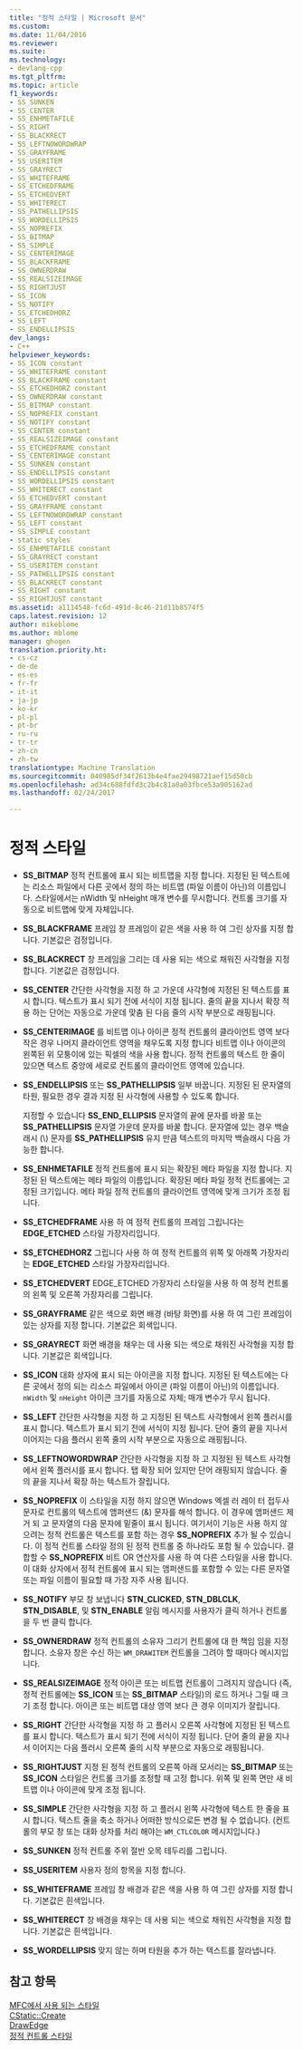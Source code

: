 ```yaml
---
title: "정적 스타일 | Microsoft 문서"
ms.custom: 
ms.date: 11/04/2016
ms.reviewer: 
ms.suite: 
ms.technology:
- devlang-cpp
ms.tgt_pltfrm: 
ms.topic: article
f1_keywords:
- SS_SUNKEN
- SS_CENTER
- SS_ENHMETAFILE
- SS_RIGHT
- SS_BLACKRECT
- SS_LEFTNOWORDWRAP
- SS_GRAYFRAME
- SS_USERITEM
- SS_GRAYRECT
- SS_WHITEFRAME
- SS_ETCHEDFRAME
- SS_ETCHEDVERT
- SS_WHITERECT
- SS_PATHELLIPSIS
- SS_WORDELLIPSIS
- SS_NOPREFIX
- SS_BITMAP
- SS_SIMPLE
- SS_CENTERIMAGE
- SS_BLACKFRAME
- SS_OWNERDRAW
- SS_REALSIZEIMAGE
- SS_RIGHTJUST
- SS_ICON
- SS_NOTIFY
- SS_ETCHEDHORZ
- SS_LEFT
- SS_ENDELLIPSIS
dev_langs:
- C++
helpviewer_keywords:
- SS_ICON constant
- SS_WHITEFRAME constant
- SS_BLACKFRAME constant
- SS_ETCHEDHORZ constant
- SS_OWNERDRAW constant
- SS_BITMAP constant
- SS_NOPREFIX constant
- SS_NOTIFY constant
- SS_CENTER constant
- SS_REALSIZEIMAGE constant
- SS_ETCHEDFRAME constant
- SS_CENTERIMAGE constant
- SS_SUNKEN constant
- SS_ENDELLIPSIS constant
- SS_WORDELLIPSIS constant
- SS_WHITERECT constant
- SS_ETCHEDVERT constant
- SS_GRAYFRAME constant
- SS_LEFTNOWORDWRAP constant
- SS_LEFT constant
- SS_SIMPLE constant
- static styles
- SS_ENHMETAFILE constant
- SS_GRAYRECT constant
- SS_USERITEM constant
- SS_PATHELLIPSIS constant
- SS_BLACKRECT constant
- SS_RIGHT constant
- SS_RIGHTJUST constant
ms.assetid: a1114548-fc6d-491d-8c46-21d11b8574f5
caps.latest.revision: 12
author: mikeblome
ms.author: mblome
manager: ghogen
translation.priority.ht:
- cs-cz
- de-de
- es-es
- fr-fr
- it-it
- ja-jp
- ko-kr
- pl-pl
- pt-br
- ru-ru
- tr-tr
- zh-cn
- zh-tw
translationtype: Machine Translation
ms.sourcegitcommit: 040985df34f2613b4e4fae29498721aef15d50cb
ms.openlocfilehash: ad34c688fdfd3c2b4c81a0a03fbce53a905162ad
ms.lasthandoff: 02/24/2017

---
```

# <a name="static-styles"></a>정적 스타일
-   **SS_BITMAP** 정적 컨트롤에 표시 되는 비트맵을 지정 합니다. 지정된 된 텍스트에는 리소스 파일에서 다른 곳에서 정의 하는 비트맵 (파일 이름이 아닌)의 이름입니다. 스타일에서는 nWidth 및 nHeight 매개 변수를 무시합니다. 컨트롤 크기를 자동으로 비트맵에 맞게 자체입니다.  
  
-   **SS_BLACKFRAME** 프레임 창 프레임이 같은 색을 사용 하 여 그린 상자를 지정 합니다. 기본값은 검정입니다.  
  
-   **SS_BLACKRECT** 창 프레임을 그리는 데 사용 되는 색으로 채워진 사각형을 지정 합니다. 기본값은 검정입니다.  
  
-   **SS_CENTER** 간단한 사각형을 지정 하 고 가운데 사각형에 지정된 된 텍스트를 표시 합니다. 텍스트가 표시 되기 전에 서식이 지정 됩니다. 줄의 끝을 지나서 확장 적용 하는 단어는 자동으로 가운데 맞춤 된 다음 줄의 시작 부분으로 래핑됩니다.  
  
-   **SS_CENTERIMAGE** 를 비트맵 이나 아이콘 정적 컨트롤의 클라이언트 영역 보다 작은 경우 나머지 클라이언트 영역을 채우도록 지정 합니다 비트맵 이나 아이콘의 왼쪽된 위 모퉁이에 있는 픽셀의 색을 사용 합니다. 정적 컨트롤의 텍스트 한 줄이 있으면 텍스트 중앙에 세로로 컨트롤의 클라이언트 영역에 있습니다.  
  
-   **SS_ENDELLIPSIS** 또는 **SS_PATHELLIPSIS** 일부 바꿉니다. 지정된 된 문자열의 타원, 필요한 경우 결과 지정 된 사각형에 사용할 수 있도록 합니다.  
  
     지정할 수 있습니다 **SS_END_ELLIPSIS** 문자열의 끝에 문자를 바꿀 또는 **SS_PATHELLIPSIS** 문자열 가운데 문자를 바꿀 합니다. 문자열에 있는 경우 백슬래시 (\\) 문자를 **SS_PATHELLIPSIS** 유지 만큼 텍스트의 마지막 백슬래시 다음 가능한 합니다.  
  
-   **SS_ENHMETAFILE** 정적 컨트롤에 표시 되는 확장된 메타 파일을 지정 합니다. 지정된 된 텍스트에는 메타 파일의 이름입니다. 확장된 메타 파일 정적 컨트롤에는 고정된 크기입니다. 메타 파일 정적 컨트롤의 클라이언트 영역에 맞게 크기가 조정 됩니다.  
  
-   **SS_ETCHEDFRAME** 사용 하 여 정적 컨트롤의 프레임 그립니다는 **EDGE_ETCHED** 스타일 가장자리입니다.  
  
-   **SS_ETCHEDHORZ** 그립니다 사용 하 여 정적 컨트롤의 위쪽 및 아래쪽 가장자리는 **EDGE_ETCHED** 스타일 가장자리입니다.  
  
-   **SS_ETCHEDVERT** EDGE_ETCHED 가장자리 스타일을 사용 하 여 정적 컨트롤의 왼쪽 및 오른쪽 가장자리를 그립니다.  
  
-   **SS_GRAYFRAME** 같은 색으로 화면 배경 (바탕 화면)를 사용 하 여 그린 프레임이 있는 상자를 지정 합니다. 기본값은 회색입니다.  
  
-   **SS_GRAYRECT** 화면 배경을 채우는 데 사용 되는 색으로 채워진 사각형을 지정 합니다. 기본값은 회색입니다.  
  
-   **SS_ICON** 대화 상자에 표시 되는 아이콘을 지정 합니다. 지정된 된 텍스트에는 다른 곳에서 정의 되는 리소스 파일에서 아이콘 (파일 이름이 아닌)의 이름입니다. `nWidth` 및 `nHeight` 아이콘 크기를 자동으로 자체; 매개 변수가 무시 됩니다.  
  
-   **SS_LEFT** 간단한 사각형을 지정 하 고 지정된 된 텍스트 사각형에서 왼쪽 플러시를 표시 합니다. 텍스트가 표시 되기 전에 서식이 지정 됩니다. 단어 줄의 끝을 지나서 이어지는 다음 플러시 왼쪽 줄의 시작 부분으로 자동으로 래핑됩니다.  
  
-   **SS_LEFTNOWORDWRAP** 간단한 사각형을 지정 하 고 지정된 된 텍스트 사각형에서 왼쪽 플러시를 표시 합니다. 탭 확장 되어 있지만 단어 래핑되지 않습니다. 줄의 끝을 지나서 확장 하는 텍스트가 잘립니다.  
  
-   **SS_NOPREFIX** 이 스타일을 지정 하지 않으면 Windows 엑셀 러 레이 터 접두사 문자로 컨트롤의 텍스트에 앰퍼샌드 (&) 문자를 해석 합니다. 이 경우에 앰퍼샌드 제거 되 고 문자열의 다음 문자에 밑줄이 표시 됩니다. 여기서이 기능은 사용 하지 않으려는 정적 컨트롤은 텍스트를 포함 하는 경우 **SS_NOPREFIX** 추가 될 수 있습니다. 이 정적 컨트롤 스타일 정의 된 정적 컨트롤 중 하나라도 포함 될 수 있습니다. 결합할 수 **SS_NOPREFIX** 비트 OR 연산자를 사용 하 여 다른 스타일을 사용 합니다. 이 대화 상자에서 정적 컨트롤에 표시 되는 앰퍼샌드를 포함할 수 있는 다른 문자열 또는 파일 이름이 필요할 때 가장 자주 사용 됩니다.  
  
-   **SS_NOTIFY** 부모 창 보냅니다 **STN_CLICKED**, **STN_DBLCLK**, **STN_DISABLE**, 및 **STN_ENABLE** 알림 메시지를 사용자가 클릭 하거나 컨트롤을 두 번 클릭 합니다.  
  
-   **SS_OWNERDRAW** 정적 컨트롤의 소유자 그리기 컨트롤에 대 한 책임 임을 지정 합니다. 소유자 창은 수신 하는 `WM_DRAWITEM` 컨트롤을 그려야 할 때마다 메시지입니다.  
  
-   **SS_REALSIZEIMAGE** 정적 아이콘 또는 비트맵 컨트롤이 그려지지 않습니다 (즉, 정적 컨트롤에는 **SS_ICON** 또는 **SS_BITMAP** 스타일)의 로드 하거나 그릴 때 크기 조정 합니다. 아이콘 또는 비트맵 대상 영역 보다 큰 경우 이미지가 잘립니다.  
  
-   **SS_RIGHT** 간단한 사각형을 지정 하 고 플러시 오른쪽 사각형에 지정된 된 텍스트를 표시 합니다. 텍스트가 표시 되기 전에 서식이 지정 됩니다. 단어 줄의 끝을 지나서 이어지는 다음 플러시 오른쪽 줄의 시작 부분으로 자동으로 래핑됩니다.  
  
-   **SS_RIGHTJUST** 지정 된 정적 컨트롤의 오른쪽 아래 모서리는 **SS_BITMAP** 또는 **SS_ICON** 스타일은 컨트롤 크기를 조정할 때 고정 합니다. 위쪽 및 왼쪽 면만 새 비트맵 이나 아이콘에 맞게 조정 됩니다.  
  
-   **SS_SIMPLE** 간단한 사각형을 지정 하 고 플러시 왼쪽 사각형에 텍스트 한 줄을 표시 합니다. 텍스트 줄을 축소 하거나 어떠한 방식으로든 변경 될 수 없습니다. (컨트롤의 부모 창 또는 대화 상자를 처리 해야는 `WM_CTLCOLOR` 메시지입니다.)  
  
-   **SS_SUNKEN** 정적 컨트롤 주위 절반 오목 테두리를 그립니다.  
  
-   **SS_USERITEM** 사용자 정의 항목을 지정 합니다.  
  
-   **SS_WHITEFRAME** 프레임 창 배경과 같은 색을 사용 하 여 그린 상자를 지정 합니다. 기본값은 흰색입니다.  
  
-   **SS_WHITERECT** 창 배경을 채우는 데 사용 되는 색으로 채워진 사각형을 지정 합니다. 기본값은 흰색입니다.  
  
-   **SS_WORDELLIPSIS** 맞지 않는 하며 타원을 추가 하는 텍스트를 잘라냅니다.  
  
## <a name="see-also"></a>참고 항목  
 [MFC에서 사용 되는 스타일](../../mfc/reference/styles-used-by-mfc.md)   
 [CStatic::Create](../../mfc/reference/cstatic-class.md#create)   
 [DrawEdge](http://msdn.microsoft.com/library/windows/desktop/dd162477)   
 [정적 컨트롤 스타일](http://msdn.microsoft.com/library/windows/desktop/bb760773)


